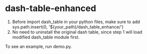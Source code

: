 # dash-table-enhanced

1. Before import dash_table in your python files, make sure to add sys.path.insert(0, '${your_path}/dash_table_enhance/')
2. No need to uninstall the original dash table, since step 1 will load modified dash_table module first.

To see an example, run demo.py.

